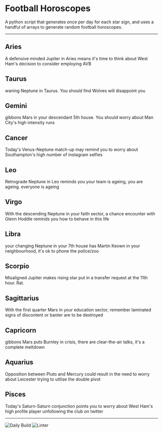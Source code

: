 # Football Horoscopes

A python script that generates once per day for each star sign, and uses a handful of arrays to generate random football horoscopes.

---

<!-- horoscopes_item starts -->
<h2>Aries</h2><p>A defensive minded Jupiter in Aries means it's time to think about West Ham's decision to consider employing AVB</p><h2>Taurus</h2><p>waning Neptune in Taurus. You should find Wolves will disappoint you</p><h2>Gemini</h2><p>gibbons Mars in your descendant 5th house. You should worry about Man City's high intensity runs</p><h2>Cancer</h2><p>Today's Venus-Neptune match-up may remind you to worry about Southampton's high number of instagram selfies</p><h2>Leo</h2><p>Retrograde Neptune in Leo reminds you your team is ageing, you are ageing. everyone is ageing</p><h2>Virgo</h2><p>With the descending Neptune in your faith sector, a chance encounter with Glenn Hoddle reminds you how to behave in this life</p><h2>Libra</h2><p>your changing Neptune in your 7th house has Martin Keown in your neighbourhood, it's ok to phone the police/zoo</p><h2>Scorpio</h2><p>Misaligned Jupiter makes rising star put in a transfer request at the 11th hour. Rat.</p><h2>Sagittarius</h2><p>With the first quarter Mars in your education sector, remember laminated signs of discontent or banter are to be destroyed</p><h2>Capricorn</h2><p>gibbons Mars puts Burnley in crisis, there are clear-the-air talks, it's a complete meltdown</p><h2>Aquarius</h2><p>Opposition between Pluto and Mercury could result in the need to worry about Leicester trying to utilise the double pivot</p><h2>Pisces</h2><p>Today's Saturn-Saturn conjunction points you to worry about West Ham's high profile player unfollowing the club on twitter</p>
<!-- horoscopes_item ends -->

---

![Daily Build](https://github.com/MatBenfield/horofootball.thechels.uk/workflows/Daily%20Build/badge.svg) ![Linter](https://github.com/MatBenfield/horofootball.thechels.uk/workflows/Linter/badge.svg)
